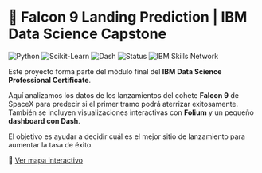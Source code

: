 # 🚀 Falcon 9 Landing Prediction | IBM Data Science Capstone

![Python](https://img.shields.io/badge/Python-3.10-blue)
![Scikit-Learn](https://img.shields.io/badge/Scikit--Learn-ML-orange)
![Dash](https://img.shields.io/badge/Dash-Dashboard-lightgrey)
![Status](https://img.shields.io/badge/Estado-En%20terminado-green)
![IBM Skills Network](https://img.shields.io/badge/Labs-IBM%20Skills%20Network-blue?logo=ibm)

Este proyecto forma parte del módulo final del **IBM Data Science Professional Certificate**.

Aquí analizamos los datos de los lanzamientos del cohete **Falcon 9** de SpaceX para predecir si el primer tramo podrá aterrizar exitosamente.  
También se incluyen visualizaciones interactivas con **Folium** y un pequeño **dashboard con Dash**.

El objetivo es ayudar a decidir cuál es el mejor sitio de lanzamiento para aumentar la tasa de éxito.

📍 [Ver mapa interactivo](module_3_viz_dash/mapa_lanzamientos.html)
